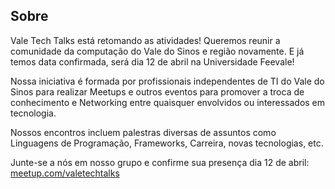 ## Sobre

Vale Tech Talks está retomando as atividades! Queremos reunir a comunidade da computação do Vale do Sinos e região novamente. E já temos data confirmada, será dia 12 de abril na Universidade Feevale!

Nossa iniciativa é formada por profissionais independentes de TI do Vale do Sinos para realizar Meetups e outros eventos para promover a troca de conhecimento e Networking entre quaisquer envolvidos ou interessados em tecnologia.

Nossos encontros incluem palestras diversas de assuntos como Linguagens de Programação, Frameworks, Carreira, novas tecnologias, etc.

Junte-se a nós em nosso grupo e confirme sua presença dia 12 de abril: [meetup.com/valetechtalks]

[meetup.com/valetechtalks]: https://www.meetup.com/valetechtalks

